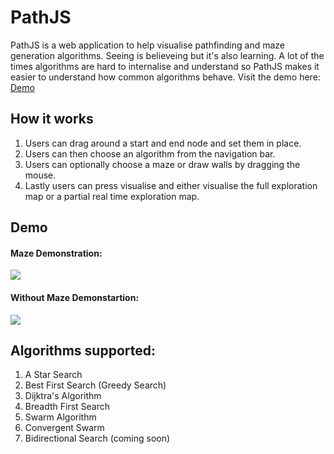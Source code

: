 # PathJS
PathJS is a web application to help visualise pathfinding and maze generation algorithms. Seeing is believeing but it's also learning. 
A lot of the times algorithms are hard to internalise and understand so PathJS makes it easier to understand how common algorithms behave.
Visit the demo here: [Demo](https://pathjs.herokuapp.com/#)

## How it works

1. Users can drag around a start and end node and set them in place.
2. Users can then choose an algorithm from the navigation bar. 
3. Users can optionally choose a maze or draw walls by dragging the mouse.
4. Lastly users can press visualise and either visualise the full exploration map or a partial real time exploration map.

## Demo
#### Maze Demonstration:
![](https://i.gyazo.com/1d4ac4c5092378b3e1044e9c99c85b6b.gif)

#### Without Maze Demonstartion:
![](https://i.gyazo.com/001ea614d79b02971ed2edc72eb257d7.gif)

## Algorithms supported:
1. A Star Search
2. Best First Search (Greedy Search)
3. Dijktra's Algorithm
4. Breadth First Search
5. Swarm Algorithm
6. Convergent Swarm
7. Bidirectional Search (coming soon)
